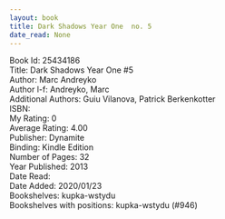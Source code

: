 ```yaml
---
layout: book
title: Dark Shadows Year One  no. 5
date_read: None
---
```


Book Id: 25434186<br />
Title: Dark Shadows Year One #5<br />
Author: Marc Andreyko<br />
Author l-f: Andreyko, Marc<br />
Additional Authors: Guiu Vilanova, Patrick Berkenkotter<br />
ISBN: <br />
My Rating: 0<br />
Average Rating: 4.00<br />
Publisher: Dynamite<br />
Binding: Kindle Edition<br />
Number of Pages: 32<br />
Year Published: 2013<br />
Date Read: <br />
Date Added: 2020/01/23<br />
Bookshelves: kupka-wstydu<br />
Bookshelves with positions: kupka-wstydu (#946)<br />

